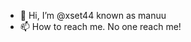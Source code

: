 - 👋 Hi, I’m @xset44 known as manuu
- 📫 How to reach me. No one reach me!

<!---
xset44/xset44 is a ✨ special ✨ repository because its `README.md` (this file) appears on your GitHub profile.
You can click the Preview link to take a look at your changes.
--->
